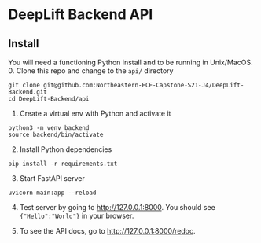 # DeepLift Backend API

## Install
You will need a functioning Python install and to be running in Unix/MacOS.
0. Clone this repo and change to the `api/` directory
```
git clone git@github.com:Northeastern-ECE-Capstone-S21-J4/DeepLift-Backend.git
cd DeepLift-Backend/api
```
1. Create a virtual env with Python and activate it
```
python3 -m venv backend
source backend/bin/activate
``` 
2. Install Python dependencies
```
pip install -r requirements.txt
```
3. Start FastAPI server
```
uvicorn main:app --reload
```
4. Test server by going to http://127.0.0.1:8000. You should see `{"Hello":"World"}` in your browser.

5. To see the API docs, go to http://127.0.0.1:8000/redoc.  

